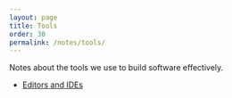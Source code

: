 ```yaml
---
layout: page
title: Tools
order: 30
permalink: /notes/tools/
---
```


Notes about the tools we use to build software effectively.

- [Editors and IDEs](/notes/tools/editors-and-ides/)
